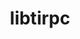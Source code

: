 ---
title: "libtirpc"
layout: cache
categories: [package, develop]
meta: {"versions": ["1.3.3"], "compilers": ["gcc@=11.4.0", "gcc@=12.3.0", "gcc@=7.3.1", "gcc@=7.5.0", "gcc@=9.4.0"], "oss": ["amzn2", "ubuntu18.04", "ubuntu20.04", "ubuntu22.04"], "platforms": ["linux"], "targets": ["aarch64", "neoverse_n1", "neoverse_v1", "ppc64le", "x86_64_v3"], "stacks": ["aws-isc", "aws-isc-aarch64", "aws-pcluster-neoverse_v1", "build_systems", "e4s", "e4s-power", "root"], "num_specs": 25, "num_specs_by_stack": {"root": 25, "aws-isc-aarch64": 7, "aws-pcluster-neoverse_v1": 6, "aws-isc": 3, "build_systems": 3, "e4s-power": 3, "e4s": 3}}
spec_details: [{"hash": "wdc7sovlsyb7n6ok7fkc6gwvsgen4wb2", "compiler": "gcc@=7.3.1", "versions": ["1.3.3"], "os": "amzn2", "platform": "linux", "target": "aarch64", "variants": ["build_system=autotools"], "stacks": ["root", "aws-isc-aarch64"], "size": "-", "tarball": "https://binaries.spack.io/develop/build_cache/linux-amzn2-aarch64/gcc-7.3.1/libtirpc-1.3.3/linux-amzn2-aarch64-gcc-7.3.1-libtirpc-1.3.3-wdc7sovlsyb7n6ok7fkc6gwvsgen4wb2.spack"}, {"hash": "yrrzvikultukvwqokorkl6kff3rc2tuk", "compiler": "gcc@=7.3.1", "versions": ["1.3.3"], "os": "amzn2", "platform": "linux", "target": "aarch64", "variants": ["build_system=autotools"], "stacks": ["root", "aws-isc-aarch64"], "size": "-", "tarball": "https://binaries.spack.io/develop/build_cache/linux-amzn2-aarch64/gcc-7.3.1/libtirpc-1.3.3/linux-amzn2-aarch64-gcc-7.3.1-libtirpc-1.3.3-yrrzvikultukvwqokorkl6kff3rc2tuk.spack"}, {"hash": "6i5y44emeyyg3qi2cht4e5hfbsyk7ie4", "compiler": "gcc@=7.3.1", "versions": ["1.3.3"], "os": "amzn2", "platform": "linux", "target": "aarch64", "variants": ["build_system=autotools"], "stacks": ["root", "aws-isc-aarch64"], "size": "-", "tarball": "https://binaries.spack.io/develop/build_cache/linux-amzn2-aarch64/gcc-7.3.1/libtirpc-1.3.3/linux-amzn2-aarch64-gcc-7.3.1-libtirpc-1.3.3-6i5y44emeyyg3qi2cht4e5hfbsyk7ie4.spack"}, {"hash": "mtga56twplispnfzpkqfywgwev44s3pt", "compiler": "gcc@=12.3.0", "versions": ["1.3.3"], "os": "amzn2", "platform": "linux", "target": "neoverse_n1", "variants": ["build_system=autotools"], "stacks": ["root", "aws-pcluster-neoverse_v1"], "size": "-", "tarball": "https://binaries.spack.io/develop/build_cache/linux-amzn2-neoverse_n1/gcc-12.3.0/libtirpc-1.3.3/linux-amzn2-neoverse_n1-gcc-12.3.0-libtirpc-1.3.3-mtga56twplispnfzpkqfywgwev44s3pt.spack"}, {"hash": "sjpma6xqgoiythhhtmsap3amouspugd4", "compiler": "gcc@=12.3.0", "versions": ["1.3.3"], "os": "amzn2", "platform": "linux", "target": "neoverse_n1", "variants": ["build_system=autotools"], "stacks": ["root", "aws-pcluster-neoverse_v1"], "size": "-", "tarball": "https://binaries.spack.io/develop/build_cache/linux-amzn2-neoverse_n1/gcc-12.3.0/libtirpc-1.3.3/linux-amzn2-neoverse_n1-gcc-12.3.0-libtirpc-1.3.3-sjpma6xqgoiythhhtmsap3amouspugd4.spack"}, {"hash": "tic4mdsxfeo2cvs4tey4ql7aclkzmvs5", "compiler": "gcc@=12.3.0", "versions": ["1.3.3"], "os": "amzn2", "platform": "linux", "target": "neoverse_n1", "variants": ["build_system=autotools"], "stacks": ["root", "aws-pcluster-neoverse_v1"], "size": "-", "tarball": "https://binaries.spack.io/develop/build_cache/linux-amzn2-neoverse_n1/gcc-12.3.0/libtirpc-1.3.3/linux-amzn2-neoverse_n1-gcc-12.3.0-libtirpc-1.3.3-tic4mdsxfeo2cvs4tey4ql7aclkzmvs5.spack"}, {"hash": "3bfej4ieasl5i46xyxbolmrxu5ys6qdh", "compiler": "gcc@=7.3.1", "versions": ["1.3.3"], "os": "amzn2", "platform": "linux", "target": "neoverse_n1", "variants": ["build_system=autotools"], "stacks": ["root", "aws-isc-aarch64"], "size": "-", "tarball": "https://binaries.spack.io/develop/build_cache/linux-amzn2-neoverse_n1/gcc-7.3.1/libtirpc-1.3.3/linux-amzn2-neoverse_n1-gcc-7.3.1-libtirpc-1.3.3-3bfej4ieasl5i46xyxbolmrxu5ys6qdh.spack"}, {"hash": "2qk3sktxslmtvzoxxu7cfkhb5rxrqcz3", "compiler": "gcc@=7.3.1", "versions": ["1.3.3"], "os": "amzn2", "platform": "linux", "target": "neoverse_n1", "variants": ["build_system=autotools"], "stacks": ["root", "aws-isc-aarch64"], "size": "-", "tarball": "https://binaries.spack.io/develop/build_cache/linux-amzn2-neoverse_n1/gcc-7.3.1/libtirpc-1.3.3/linux-amzn2-neoverse_n1-gcc-7.3.1-libtirpc-1.3.3-2qk3sktxslmtvzoxxu7cfkhb5rxrqcz3.spack"}, {"hash": "ineobydnigbjyfdfiwjfyrguwp3tr6yc", "compiler": "gcc@=7.3.1", "versions": ["1.3.3"], "os": "amzn2", "platform": "linux", "target": "neoverse_n1", "variants": ["build_system=autotools"], "stacks": ["root", "aws-isc-aarch64"], "size": "-", "tarball": "https://binaries.spack.io/develop/build_cache/linux-amzn2-neoverse_n1/gcc-7.3.1/libtirpc-1.3.3/linux-amzn2-neoverse_n1-gcc-7.3.1-libtirpc-1.3.3-ineobydnigbjyfdfiwjfyrguwp3tr6yc.spack"}, {"hash": "xd5hdk3uficr5zhhx4rp3akatslegp6y", "compiler": "gcc@=7.3.1", "versions": ["1.3.3"], "os": "amzn2", "platform": "linux", "target": "neoverse_n1", "variants": ["build_system=autotools"], "stacks": ["root", "aws-isc-aarch64"], "size": "-", "tarball": "https://binaries.spack.io/develop/build_cache/linux-amzn2-neoverse_n1/gcc-7.3.1/libtirpc-1.3.3/linux-amzn2-neoverse_n1-gcc-7.3.1-libtirpc-1.3.3-xd5hdk3uficr5zhhx4rp3akatslegp6y.spack"}, {"hash": "2uxaqdekqksjzpfxfvtn7cmqkhn43xis", "compiler": "gcc@=12.3.0", "versions": ["1.3.3"], "os": "amzn2", "platform": "linux", "target": "neoverse_v1", "variants": ["build_system=autotools"], "stacks": ["root", "aws-pcluster-neoverse_v1"], "size": "-", "tarball": "https://binaries.spack.io/develop/build_cache/linux-amzn2-neoverse_v1/gcc-12.3.0/libtirpc-1.3.3/linux-amzn2-neoverse_v1-gcc-12.3.0-libtirpc-1.3.3-2uxaqdekqksjzpfxfvtn7cmqkhn43xis.spack"}, {"hash": "srp2mobkhrdk5yt26pzjprmylehlvtm7", "compiler": "gcc@=12.3.0", "versions": ["1.3.3"], "os": "amzn2", "platform": "linux", "target": "neoverse_v1", "variants": ["build_system=autotools"], "stacks": ["root", "aws-pcluster-neoverse_v1"], "size": "-", "tarball": "https://binaries.spack.io/develop/build_cache/linux-amzn2-neoverse_v1/gcc-12.3.0/libtirpc-1.3.3/linux-amzn2-neoverse_v1-gcc-12.3.0-libtirpc-1.3.3-srp2mobkhrdk5yt26pzjprmylehlvtm7.spack"}, {"hash": "fhomlxfwizhosozs26jphwqewrvsek7p", "compiler": "gcc@=12.3.0", "versions": ["1.3.3"], "os": "amzn2", "platform": "linux", "target": "neoverse_v1", "variants": ["build_system=autotools"], "stacks": ["root", "aws-pcluster-neoverse_v1"], "size": "-", "tarball": "https://binaries.spack.io/develop/build_cache/linux-amzn2-neoverse_v1/gcc-12.3.0/libtirpc-1.3.3/linux-amzn2-neoverse_v1-gcc-12.3.0-libtirpc-1.3.3-fhomlxfwizhosozs26jphwqewrvsek7p.spack"}, {"hash": "34aordy4bhgjardwntiqw5f3skozvjef", "compiler": "gcc@=7.3.1", "versions": ["1.3.3"], "os": "amzn2", "platform": "linux", "target": "x86_64_v3", "variants": ["build_system=autotools"], "stacks": ["root", "aws-isc"], "size": "-", "tarball": "https://binaries.spack.io/develop/build_cache/linux-amzn2-x86_64_v3/gcc-7.3.1/libtirpc-1.3.3/linux-amzn2-x86_64_v3-gcc-7.3.1-libtirpc-1.3.3-34aordy4bhgjardwntiqw5f3skozvjef.spack"}, {"hash": "x2dsqlyi4g2u35s6wb22rbcjqbldpamr", "compiler": "gcc@=7.3.1", "versions": ["1.3.3"], "os": "amzn2", "platform": "linux", "target": "x86_64_v3", "variants": ["build_system=autotools"], "stacks": ["root", "aws-isc"], "size": "-", "tarball": "https://binaries.spack.io/develop/build_cache/linux-amzn2-x86_64_v3/gcc-7.3.1/libtirpc-1.3.3/linux-amzn2-x86_64_v3-gcc-7.3.1-libtirpc-1.3.3-x2dsqlyi4g2u35s6wb22rbcjqbldpamr.spack"}, {"hash": "czcwaaipawml2vd7gp7ox7ieipircip7", "compiler": "gcc@=7.3.1", "versions": ["1.3.3"], "os": "amzn2", "platform": "linux", "target": "x86_64_v3", "variants": ["build_system=autotools"], "stacks": ["root", "aws-isc"], "size": "-", "tarball": "https://binaries.spack.io/develop/build_cache/linux-amzn2-x86_64_v3/gcc-7.3.1/libtirpc-1.3.3/linux-amzn2-x86_64_v3-gcc-7.3.1-libtirpc-1.3.3-czcwaaipawml2vd7gp7ox7ieipircip7.spack"}, {"hash": "ump67ej3y44euxh2gzoerw77xdt64rge", "compiler": "gcc@=7.5.0", "versions": ["1.3.3"], "os": "ubuntu18.04", "platform": "linux", "target": "x86_64_v3", "variants": ["build_system=autotools"], "stacks": ["root", "build_systems"], "size": "-", "tarball": "https://binaries.spack.io/develop/build_cache/linux-ubuntu18.04-x86_64_v3/gcc-7.5.0/libtirpc-1.3.3/linux-ubuntu18.04-x86_64_v3-gcc-7.5.0-libtirpc-1.3.3-ump67ej3y44euxh2gzoerw77xdt64rge.spack"}, {"hash": "rmr345cz5vkm6zgwwdo5coe7z24nxrnn", "compiler": "gcc@=7.5.0", "versions": ["1.3.3"], "os": "ubuntu18.04", "platform": "linux", "target": "x86_64_v3", "variants": ["build_system=autotools"], "stacks": ["root", "build_systems"], "size": "-", "tarball": "https://binaries.spack.io/develop/build_cache/linux-ubuntu18.04-x86_64_v3/gcc-7.5.0/libtirpc-1.3.3/linux-ubuntu18.04-x86_64_v3-gcc-7.5.0-libtirpc-1.3.3-rmr345cz5vkm6zgwwdo5coe7z24nxrnn.spack"}, {"hash": "iel4nl4m2rvgzfvn6ldg2sz47gff2z4i", "compiler": "gcc@=7.5.0", "versions": ["1.3.3"], "os": "ubuntu18.04", "platform": "linux", "target": "x86_64_v3", "variants": ["build_system=autotools"], "stacks": ["root", "build_systems"], "size": "-", "tarball": "https://binaries.spack.io/develop/build_cache/linux-ubuntu18.04-x86_64_v3/gcc-7.5.0/libtirpc-1.3.3/linux-ubuntu18.04-x86_64_v3-gcc-7.5.0-libtirpc-1.3.3-iel4nl4m2rvgzfvn6ldg2sz47gff2z4i.spack"}, {"hash": "w3p5ppk2mjl6cotlrjzko6gc7nl2gy45", "compiler": "gcc@=9.4.0", "versions": ["1.3.3"], "os": "ubuntu20.04", "platform": "linux", "target": "ppc64le", "variants": ["build_system=autotools"], "stacks": ["root", "e4s-power"], "size": "-", "tarball": "https://binaries.spack.io/develop/build_cache/linux-ubuntu20.04-ppc64le/gcc-9.4.0/libtirpc-1.3.3/linux-ubuntu20.04-ppc64le-gcc-9.4.0-libtirpc-1.3.3-w3p5ppk2mjl6cotlrjzko6gc7nl2gy45.spack"}, {"hash": "rkd5tjwjiegdwqxv4lkylje5zfdi6ama", "compiler": "gcc@=9.4.0", "versions": ["1.3.3"], "os": "ubuntu20.04", "platform": "linux", "target": "ppc64le", "variants": ["build_system=autotools"], "stacks": ["root", "e4s-power"], "size": "-", "tarball": "https://binaries.spack.io/develop/build_cache/linux-ubuntu20.04-ppc64le/gcc-9.4.0/libtirpc-1.3.3/linux-ubuntu20.04-ppc64le-gcc-9.4.0-libtirpc-1.3.3-rkd5tjwjiegdwqxv4lkylje5zfdi6ama.spack"}, {"hash": "q7edjbuac5hsc3qdsjws3jvqc4ywe4pp", "compiler": "gcc@=9.4.0", "versions": ["1.3.3"], "os": "ubuntu20.04", "platform": "linux", "target": "ppc64le", "variants": ["build_system=autotools"], "stacks": ["root", "e4s-power"], "size": "-", "tarball": "https://binaries.spack.io/develop/build_cache/linux-ubuntu20.04-ppc64le/gcc-9.4.0/libtirpc-1.3.3/linux-ubuntu20.04-ppc64le-gcc-9.4.0-libtirpc-1.3.3-q7edjbuac5hsc3qdsjws3jvqc4ywe4pp.spack"}, {"hash": "ykowom2ocrxv6metnvbok6zhefctyeav", "compiler": "gcc@=11.4.0", "versions": ["1.3.3"], "os": "ubuntu22.04", "platform": "linux", "target": "x86_64_v3", "variants": ["build_system=autotools"], "stacks": ["root", "e4s"], "size": "-", "tarball": "https://binaries.spack.io/develop/build_cache/linux-ubuntu22.04-x86_64_v3/gcc-11.4.0/libtirpc-1.3.3/linux-ubuntu22.04-x86_64_v3-gcc-11.4.0-libtirpc-1.3.3-ykowom2ocrxv6metnvbok6zhefctyeav.spack"}, {"hash": "y5erbs2gg3tkovxq3pgljl6loyztaen3", "compiler": "gcc@=11.4.0", "versions": ["1.3.3"], "os": "ubuntu22.04", "platform": "linux", "target": "x86_64_v3", "variants": ["build_system=autotools"], "stacks": ["root", "e4s"], "size": "-", "tarball": "https://binaries.spack.io/develop/build_cache/linux-ubuntu22.04-x86_64_v3/gcc-11.4.0/libtirpc-1.3.3/linux-ubuntu22.04-x86_64_v3-gcc-11.4.0-libtirpc-1.3.3-y5erbs2gg3tkovxq3pgljl6loyztaen3.spack"}, {"hash": "6dzunt66qwaapv47pwprph4c7ntx6a4f", "compiler": "gcc@=11.4.0", "versions": ["1.3.3"], "os": "ubuntu22.04", "platform": "linux", "target": "x86_64_v3", "variants": ["build_system=autotools"], "stacks": ["root", "e4s"], "size": "-", "tarball": "https://binaries.spack.io/develop/build_cache/linux-ubuntu22.04-x86_64_v3/gcc-11.4.0/libtirpc-1.3.3/linux-ubuntu22.04-x86_64_v3-gcc-11.4.0-libtirpc-1.3.3-6dzunt66qwaapv47pwprph4c7ntx6a4f.spack"}]
---